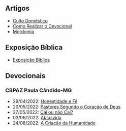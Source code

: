## Artigos

- [Culto Doméstico](./artigos/culto-domestico.md)
- [Como Realizar o Devocional](./artigos/como-realizar-o-devocional.md)
- [Mordomia](./artigos/mordomia.md)

## Exposição Bíblica

- [Exposição Bíblica](./exposicao-biblica)

## Devocionais

### CBPAZ Paula Cândido-MG

- 29/04/2022: [Honestidade e Fé](./devocionais/cbpaz-paula-candido/2022/0429-honestidade-e-fe.md)
- 20/05/2022: [Pastores Segundo o Coração de Deus](./devocionais/cbpaz-paula-candido/2022/0505-pastores-segundo-o-coracao-de-deus.md)
- 27/05/2022: [Cai ou não Cai?](./devocionais/cbpaz-paula-candido/2022/20220527-cai-ou-nao-cai.md)
- 03/06/2022: [Absolvida](./devocionais/cbpaz-paula-candido/2022/0603-absolvida.md)
- 24/08/2022: [A Criação da Humanidade](./a-criacao-da-humanidade.md)

